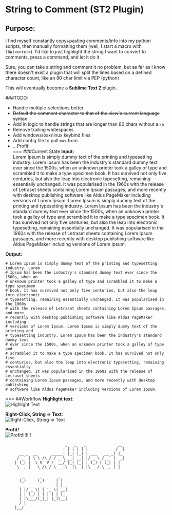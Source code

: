 # String to Comment (ST2 Plugin)
## Purpose:
I find myself constantly copy+pasting comments/info into my python scripts, then manually formatting them (well, I start a macro with `10Wi<enter>`). I'd like to just highlight the string I want to convert to comments, press a command, and let it do it.

Sure, you can take a string and comment it no problem, but as far as I know there doesn't exist a plugin that will split the lines based on a defined character count, like an 80 char limit via PEP (python)

This will eventually become a **Sublime Text 2** plugin.

###TODO: 
 * Handle multiple-selections better
 * ~~Default the comment character to that of the view's current language syntax~~
 * Add in logic to handle strings that are longer than 80 chars without a `\n`
 * Remove trailing whitespaces
 * Add windows/osx/linux keybind files
 * Add config file to pull `max` from
 * ...Profit!  
===
###Current State
**Input:**  
Lorem Ipsum is simply dummy text of the printing and typesetting industry. Lorem Ipsum has been the industry's standard dummy text ever since the 1500s, when an unknown printer took a galley of type and scrambled it to make a type specimen book. It has survived not only five centuries, but also the leap into electronic typesetting, remaining essentially unchanged. It was popularised in the 1960s with the release of Letraset sheets containing Lorem Ipsum passages, and more recently with desktop publishing software like Aldus PageMaker including versions of Lorem Ipsum. Lorem Ipsum is simply dummy text of the printing and typesetting industry. Lorem Ipsum has been the industry's standard dummy text ever since the 1500s, when an unknown printer took a galley of type and scrambled it to make a type specimen book. It has survived not only five centuries, but also the leap into electronic typesetting, remaining essentially unchanged. It was popularised in the 1960s with the release of Letraset sheets containing Lorem Ipsum passages, and more recently with desktop publishing software like Aldus PageMaker including versions of Lorem Ipsum.  
  
**Output:**
<pre><code># Lorem Ipsum is simply dummy text of the printing and typesetting industry. Lorem  
# Ipsum has been the industry's standard dummy text ever since the 1500s, when an  
# unknown printer took a galley of type and scrambled it to make a type specimen  
# book. It has survived not only five centuries, but also the leap into electronic  
# typesetting, remaining essentially unchanged. It was popularised in the 1960s  
# with the release of Letraset sheets containing Lorem Ipsum passages, and more  
# recently with desktop publishing software like Aldus PageMaker including  
# versions of Lorem Ipsum. Lorem Ipsum is simply dummy text of the printing and  
# typesetting industry. Lorem Ipsum has been the industry's standard dummy text  
# ever since the 1500s, when an unknown printer took a galley of type and  
# scrambled it to make a type specimen book. It has survived not only five  
# centuries, but also the leap into electronic typesetting, remaining essentially  
# unchanged. It was popularised in the 1960s with the release of Letraset sheets  
# containing Lorem Ipsum passages, and more recently with desktop publishing  
# software like Aldus PageMaker including versions of Lorem Ipsum.
</code></pre>

===
##Workflow
**Highlight text**:  
![Highlight Text](https://raw.github.com/Robert-Wett/StringToComment/master/img/step1.png)  
  
**Right-Click, String => Text**:  
![Right-Click, String => Text](https://raw.github.com/Robert-Wett/StringToComment/master/img/step2.png)

**Profit!**  
![Profit!!!!!!!](https://raw.github.com/Robert-Wett/StringToComment/master/img/step3.png)

  
     
                              _   _   _              __ 
                             | | | | | |            / _|
          __ _  __      _____| |_| |_| | ___   __ _| |_ 
         / _` | \ \ /\ / / _ \ __| __| |/ _ \ / _` |  _|
        | (_| |  \ V  V /  __/ |_| |_| | (_) | (_| | |  
         \__,_|   \_/\_/ \___|\__|\__|_|\___/ \__,_|_|  
                                                        
           _       _       _                            
          (_)     (_)     | |                           
           _  ___  _ _ __ | |_                          
          | |/ _ \| | '_ \| __|                         
          | | (_) | | | | | |_                          
          | |\___/|_|_| |_|\__|                         
         _/ |                                           
        |__/                                            
